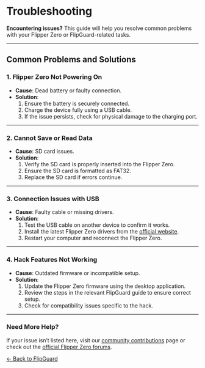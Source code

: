 # Troubleshooting

**Encountering issues?** This guide will help you resolve common problems with your Flipper Zero or FlipGuard-related tasks.

---

## Common Problems and Solutions

### **1. Flipper Zero Not Powering On**
- **Cause**: Dead battery or faulty connection.
- **Solution**:
  1. Ensure the battery is securely connected.
  2. Charge the device fully using a USB cable.
  3. If the issue persists, check for physical damage to the charging port.

---

### **2. Cannot Save or Read Data**
- **Cause**: SD card issues.
- **Solution**:
  1. Verify the SD card is properly inserted into the Flipper Zero.
  2. Ensure the SD card is formatted as FAT32.
  3. Replace the SD card if errors continue.

---

### **3. Connection Issues with USB**
- **Cause**: Faulty cable or missing drivers.
- **Solution**:
  1. Test the USB cable on another device to confirm it works.
  2. Install the latest Flipper Zero drivers from the [official website](https://flipperzero.one/).
  3. Restart your computer and reconnect the Flipper Zero.

---

### **4. Hack Features Not Working**
- **Cause**: Outdated firmware or incompatible setup.
- **Solution**:
  1. Update the Flipper Zero firmware using the desktop application.
  2. Review the steps in the relevant FlipGuard guide to ensure correct setup.
  3. Check for compatibility issues specific to the hack.

---

### **Need More Help?**
If your issue isn’t listed here, visit our [community contributions](./community-contributions.md) page or check out the [official Flipper Zero forums](https://forum.flipperzero.one/).

[← Back to FlipGuard](./README.md)

